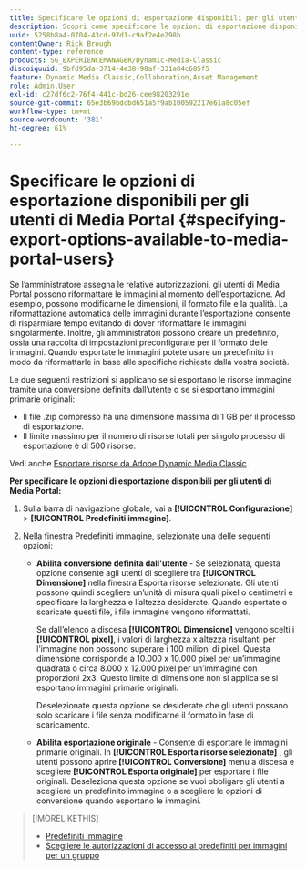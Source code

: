 ```yaml
---
title: Specificare le opzioni di esportazione disponibili per gli utenti di Media Portal
description: Scopri come specificare le opzioni di esportazione disponibili per gli utenti di Media Portal in Adobe Dynamic Media Classic.
uuid: 5258b8a4-0704-43cd-97d1-c9af2e4e298b
contentOwner: Rick Brough
content-type: reference
products: SG_EXPERIENCEMANAGER/Dynamic-Media-Classic
discoiquuid: 9bfd95da-3714-4e38-98af-331a04c685f5
feature: Dynamic Media Classic,Collaboration,Asset Management
role: Admin,User
exl-id: c27df6c2-76f4-441c-bd26-cee98203291e
source-git-commit: 65e3b69bdcbd651a5f9ab100592217e61a8c05ef
workflow-type: tm+mt
source-wordcount: '381'
ht-degree: 61%

---
```


# Specificare le opzioni di esportazione disponibili per gli utenti di Media Portal {#specifying-export-options-available-to-media-portal-users}

Se l’amministratore assegna le relative autorizzazioni, gli utenti di Media Portal possono riformattare le immagini al momento dell’esportazione. Ad esempio, possono modificarne le dimensioni, il formato file e la qualità. La riformattazione automatica delle immagini durante l’esportazione consente di risparmiare tempo evitando di dover riformattare le immagini singolarmente. Inoltre, gli amministratori possono creare un predefinito, ossia una raccolta di impostazioni preconfigurate per il formato delle immagini. Quando esportate le immagini potete usare un predefinito in modo da riformattarle in base alle specifiche richieste dalla vostra società.

Le due seguenti restrizioni si applicano se si esportano le risorse immagine tramite una conversione definita dall’utente o se si esportano immagini primarie originali:

* Il file .zip compresso ha una dimensione massima di 1 GB per il processo di esportazione.
* Il limite massimo per il numero di risorse totali per singolo processo di esportazione è di 500 risorse.

Vedi anche [Esportare risorse da Adobe Dynamic Media Classic](exporting-assets-from-dmc.md#exporting-assets-from_dmc).

**Per specificare le opzioni di esportazione disponibili per gli utenti di Media Portal:**

1. Sulla barra di navigazione globale, vai a **[!UICONTROL Configurazione]** > **[!UICONTROL Predefiniti immagine]**.
1. Nella finestra Predefiniti immagine, selezionate una delle seguenti opzioni:

   * **Abilita conversione definita dall&#39;utente** - Se selezionata, questa opzione consente agli utenti di scegliere tra **[!UICONTROL Dimensione]** nella finestra Esporta risorse selezionate. Gli utenti possono quindi scegliere un’unità di misura quali pixel o centimetri e specificare la larghezza e l’altezza desiderate. Quando esportate o scaricate questi file, i file immagine vengono riformattati.

      Se dall’elenco a discesa **[!UICONTROL Dimensione]** vengono scelti i **[!UICONTROL pixel]**, i valori di larghezza x altezza risultanti per l’immagine non possono superare i 100 milioni di pixel. Questa dimensione corrisponde a 10.000 x 10.000 pixel per un’immagine quadrata o circa 8.000 x 12.000 pixel per un’immagine con proporzioni 2x3. Questo limite di dimensione non si applica se si esportano immagini primarie originali.

      Deselezionate questa opzione se desiderate che gli utenti possano solo scaricare i file senza modificarne il formato in fase di scaricamento.

   * **Abilita esportazione originale** - Consente di esportare le immagini primarie originali. In **[!UICONTROL Esporta risorse selezionate]** , gli utenti possono aprire **[!UICONTROL Conversione]** menu a discesa e scegliere **[!UICONTROL Esporta originale]** per esportare i file originali. Deseleziona questa opzione se vuoi obbligare gli utenti a scegliere un predefinito immagine o a scegliere le opzioni di conversione quando esportano le immagini.

>[!MORELIKETHIS]
>
>* [Predefiniti immagine](application-setup.md#image_presets)
>* [Scegliere le autorizzazioni di accesso ai predefiniti per immagini per un gruppo](creating-media-portal-groups.md#choosing_image_preset_access_permissions_for_a_group)


